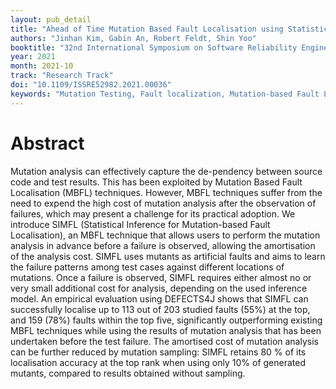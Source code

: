 ```yaml
---
layout: pub_detail
title: "Ahead of Time Mutation Based Fault Localisation using Statistical Inference"
authors: "Jinhan Kim, Gabin An, Robert Feldt, Shin Yoo"
booktitle: "32nd International Symposium on Software Reliability Engineering (ISSRE'21)"
year: 2021
month: 2021-10
track: "Research Track"
doi: "10.1109/ISSRE52982.2021.00036"
keywords: "Mutation Testing, Fault localization, Mutation-based Fault Localization, Defects4J (Java)"
---
```


# Abstract

Mutation analysis can effectively capture the de-pendency between source code and test results. This has been exploited by Mutation Based Fault Localisation (MBFL) techniques. However, MBFL techniques suffer from the need to expend the high cost of mutation analysis after the observation of failures, which may present a challenge for its practical adoption. We introduce SIMFL (Statistical Inference for Mutation-based Fault Localisation), an MBFL technique that allows users to perform the mutation analysis in advance before a failure is observed, allowing the amortisation of the analysis cost. SIMFL uses mutants as artificial faults and aims to learn the failure patterns among test cases against different locations of mutations. Once a failure is observed, SIMFL requires either almost no or very small additional cost for analysis, depending on the used inference model. An empirical evaluation using DEFECTS4J shows that SIMFL can successfully localise up to 113 out of 203 studied faults (55%) at the top, and 159 (78%) faults within the top five, significantly outperforming existing MBFL techniques while using the results of mutation analysis that has been undertaken before the test failure. The amortised cost of mutation analysis can be further reduced by mutation sampling: SIMFL retains 80 % of its localisation accuracy at the top rank when using only 10% of generated mutants, compared to results obtained without sampling.
